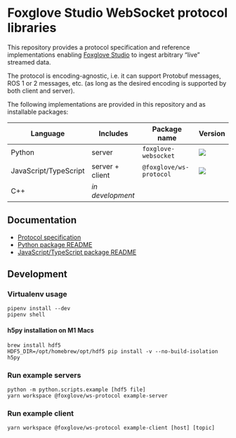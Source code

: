 # Foxglove Studio WebSocket protocol libraries

This repository provides a protocol specification and reference implementations enabling [Foxglove Studio](https://github.com/foxglove/studio) to ingest arbitrary “live” streamed data.

The protocol is encoding-agnostic, i.e. it can support Protobuf messages, ROS 1 or 2 messages, etc. (as long as the desired encoding is supported by both client and server).

The following implementations are provided in this repository and as installable packages:

| Language              | Includes         | Package name            | Version                                                                                                    |
| --------------------- | ---------------- | ----------------------- | ---------------------------------------------------------------------------------------------------------- |
| Python                | server           | `foxglove-websocket`    | [![](https://shields.io/pypi/v/foxglove-websocket)](https://pypi.org/project/foxglove-websocket/)          |
| JavaScript/TypeScript | server + client  | `@foxglove/ws-protocol` | [![](https://shields.io/npm/v/@foxglove/ws-protocol)](https://www.npmjs.com/package/@foxglove/ws-protocol) |
| C++                   | _in development_ |

## Documentation

- [Protocol specification](docs/spec.md)
- [Python package README](python)
- [JavaScript/TypeScript package README](typescript)

## Development

### Virtualenv usage

```
pipenv install --dev
pipenv shell
```

#### h5py installation on M1 Macs

```
brew install hdf5
HDF5_DIR=/opt/homebrew/opt/hdf5 pip install -v --no-build-isolation h5py
```

### Run example servers

```
python -m python.scripts.example [hdf5 file]
yarn workspace @foxglove/ws-protocol example-server
```

### Run example client

```
yarn workspace @foxglove/ws-protocol example-client [host] [topic]
```
